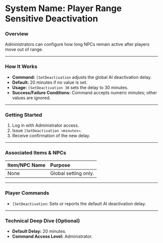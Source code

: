 # System Name: Player Range Sensitive Deactivation

### Overview
Administrators can configure how long NPCs remain active after players move out of range.

---

### How It Works
* **Command:** `[SetDeactivation` adjusts the global AI deactivation delay.
* **Default:** 20 minutes if no value is set.
* **Usage:** `[SetDeactivation 30` sets the delay to 30 minutes.
* **Success/Failure Conditions:** Command accepts numeric minutes; other values are ignored.

---

### Getting Started
1. Log in with Administrator access.
2. Issue `[SetDeactivation <minutes>`.
3. Receive confirmation of the new delay.

---

### Associated Items & NPCs
| Item/NPC Name | Purpose |
| :--- | :--- |
| None | Global setting only. |

---

### Player Commands
* `[SetDeactivation`: Sets or reports the default AI deactivation delay.

---

### Technical Deep Dive (Optional)
* **Default Delay:** 20 minutes.
* **Command Access Level:** Administrator.
